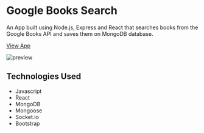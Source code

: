# Google Books Search


An App built using Node.js, Express and React that searches books from the Google Books API and saves them on MongoDB database.

[View App](https://google-books-cp.herokuapp.com/)

![preview](https://carolinapc.github.io/assets/images/googlebooks.png)

## Technologies Used

- Javascript
- React
- MongoDB
- Mongoose
- Socket.io
- Bootstrap
